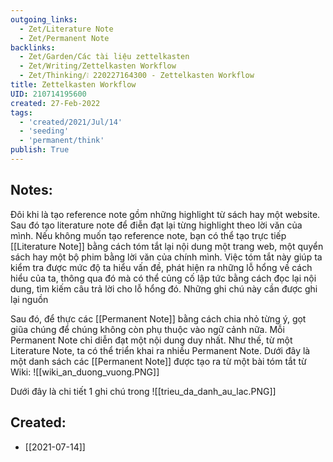 ```yaml
---
outgoing_links:
  - Zet/Literature Note
  - Zet/Permanent Note
backlinks:
  - Zet/Garden/Các tài liệu zettelkasten
  - Zet/Writing/Zettelkasten Workflow
  - Zet/Thinking/❕ 220227164300 - Zettelkasten Workflow
title: Zettelkasten Workflow
UID: 210714195600
created: 27-Feb-2022
tags:
  - 'created/2021/Jul/14'
  - 'seeding'
  - 'permanent/think'
publish: True
---
```

## Notes:
Đôi khi là tạo reference note gồm những highlight từ sách hay một website. Sau đó tạo literature note để điễn đạt lại từng highlight theo lời văn của mình. Nếu không muốn tạo reference note, bạn có thể tạo trực tiếp [[Literature Note]] bằng cách tóm tắt lại nội dung một trang web, một quyển sách hay một bộ phim bằng lời văn của chính mình. Việc tóm tắt này giúp ta kiểm tra được mức độ ta hiểu vấn đề, phát hiện ra những lỗ hổng về cách hiểu của ta, thông qua đó mà có thể củng cố lập tức bằng cách đọc lại nội dung, tìm kiếm câu trả lời cho lỗ hổng đó. Những ghi chú này cần được ghi lại nguồn

Sau đó, để thực các [[Permanent Note]] bằng cách chia nhỏ từng ý, gọt giũa chúng để chúng không còn phụ thuộc vào ngữ cảnh nữa. Mỗi Permanent Note chỉ diễn đạt một nội dung duy nhất. Như thế, từ một Literature Note, ta có thể triển khai ra nhiều Permanent Note.
Dưới đây là một danh sách các [[Permanent Note]] được tạo ra từ một bài tóm tắt từ Wiki:
![[wiki_an_duong_vuong.PNG]]

Dưới đây là chi tiết 1 ghi chú trong 
![[trieu_da_danh_au_lac.PNG]]





## Created:
- [[2021-07-14]]

